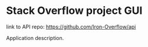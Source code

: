 # Stack Overflow project GUI

link to API repo: https://github.com/Iron-Overflow/api

Application description.
